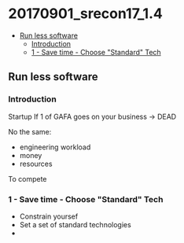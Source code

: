 # 20170901_srecon17_1.4

<!-- MarkdownTOC -->

- [Run less software](#run-less-software)
  - [Introduction](#introduction)
  - [1 - Save time - Choose "Standard" Tech](#1---save-time---choose-standard-tech)

<!-- /MarkdownTOC -->




## Run less software

### Introduction

Startup
If 1 of GAFA goes on your business
-> DEAD

No the same:
- engineering workload
- money
- resources

To compete



### 1 - Save time - Choose "Standard" Tech

* Constrain yoursef
* Set a set of standard technologies
*


